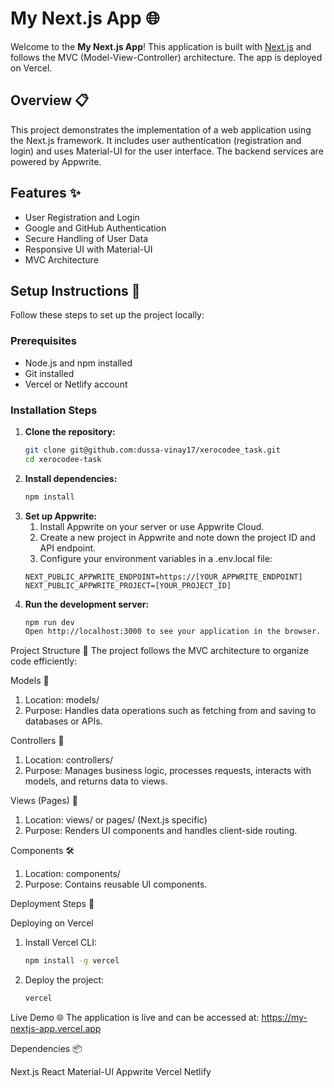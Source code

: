 # My Next.js App 🌐

Welcome to the **My Next.js App**! This application is built with [Next.js](https://nextjs.org/) and follows the MVC (Model-View-Controller) architecture. The app is deployed on Vercel.

## Overview 📋

This project demonstrates the implementation of a web application using the Next.js framework. It includes user authentication (registration and login) and uses Material-UI for the user interface. The backend services are powered by Appwrite.

## Features ✨

- User Registration and Login
- Google and GitHub Authentication
- Secure Handling of User Data
- Responsive UI with Material-UI
- MVC Architecture

## Setup Instructions 🚀

Follow these steps to set up the project locally:

### Prerequisites

- Node.js and npm installed
- Git installed
- Vercel or Netlify account

### Installation Steps

1. **Clone the repository:**
   ```bash
   git clone git@github.com:dussa-vinay17/xerocodee_task.git
   cd xerocodee-task

2. **Install dependencies:**
   ```bash
   npm install

3. **Set up Appwrite:**
    1. Install Appwrite on your server or use Appwrite Cloud.
    2. Create a new project in Appwrite and note down the project ID   and API endpoint.
    3. Configure your environment variables in a .env.local file:
    ```env
    NEXT_PUBLIC_APPWRITE_ENDPOINT=https://[YOUR_APPWRITE_ENDPOINT]
    NEXT_PUBLIC_APPWRITE_PROJECT=[YOUR_PROJECT_ID]

4. **Run the development server:**
   ```bash
   npm run dev
   Open http://localhost:3000 to see your application in the browser.

Project Structure 📂
The project follows the MVC architecture to organize code efficiently:

Models 📄
1. Location: models/
2. Purpose: Handles data operations such as fetching from and saving to databases or APIs.

Controllers 🧩
1. Location: controllers/
2. Purpose: Manages business logic, processes requests, interacts with models, and returns data to views.

Views (Pages) 🎨
1. Location: views/ or pages/ (Next.js specific)
2. Purpose: Renders UI components and handles client-side routing.

Components 🛠️
1. Location: components/
2. Purpose: Contains reusable UI components.

Deployment Steps 🚀

Deploying on Vercel

1. Install Vercel CLI:
   ```bash
   npm install -g vercel

2. Deploy the project:
   ```bash
   vercel

Live Demo 🌐
The application is live and can be accessed at: https://my-nextjs-app.vercel.app

Dependencies 📦

Next.js
React
Material-UI
Appwrite
Vercel
Netlify